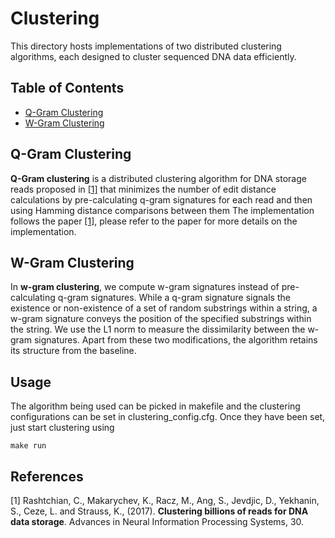 # Clustering

This directory hosts implementations of two distributed clustering algorithms, each designed to cluster sequenced DNA data efficiently.

## Table of Contents

- [Q-Gram Clustering](#q-gram-clustering)
- [W-Gram Clustering](#w-gram-clustering)

## Q-Gram Clustering

**Q-Gram clustering** is a distributed clustering algorithm for DNA storage reads proposed in [[1]](#1) that minimizes the number of edit distance calculations by pre-calculating q-gram signatures for each read and then using Hamming distance comparisons between them The implementation follows the paper [[1]](#1), please refer to the paper for more details on the implementation.

## W-Gram Clustering


In **w-gram clustering**, we compute w-gram signatures instead of pre-calculating q-gram signatures. While a q-gram signature signals the existence or non-existence of a set of random substrings within a string, a w-gram signature conveys the position of the specified substrings within the string. We use the L1 norm to measure the dissimilarity between the w-gram signatures. Apart from these two modifications, the algorithm retains its structure from the baseline.



## Usage

The algorithm being used can be picked in makefile and the clustering configurations can be set in clustering_config.cfg. Once they have been set, just start clustering using
```
make run
```

## References
<a id="1">[1]</a> 
Rashtchian, C., Makarychev, K., Racz, M., Ang, S., Jevdjic, D., Yekhanin, S., Ceze, L. and Strauss, K., (2017). **Clustering billions of reads for DNA data storage**. Advances in Neural Information Processing Systems, 30.
